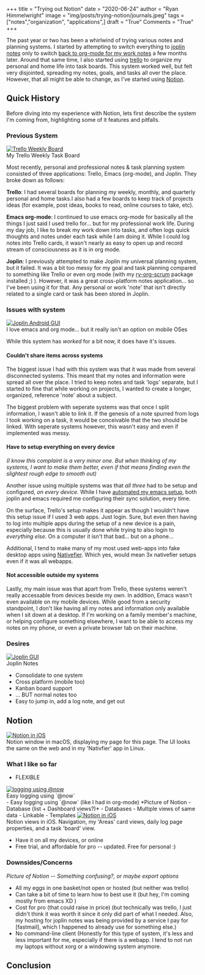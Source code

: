 +++
title   = "Trying out Notion"
date    = "2020-06-24"
author  = "Ryan Himmelwright"
image   = "img/posts/trying-notion/journals.jpeg"
tags    = ["notes","organization", "applications",]
draft   = "True"
Comments = "True"
+++

The past year or two has been a whirlwind of trying various notes and planning
systems. I started by attempting to switch everything to [joplin
notes](/post/switched-to-joplin-notes/) only to switch [back to org-mode for my
work notes](/post/back-on-org-mode-for-work/) a few months later. Around that
same time, I also started using [trello](https://trello.com) to organize my
personal and home life into task boards. This system worked well, but felt very
disjointed, spreading my notes, goals, and tasks all over the place. However, that all might
be able to change, as I've started using [Notion](https://notion.so).

<!--more-->

## Quick History

Before diving into my experience with Notion, lets first describe the system
I'm coming from, highlighting some of it features and pitfalls.

### Previous System

<a href="/img/posts/trying-notion/trello_weekly_board.png">
<img alt="Trello Weekly Board" src="/img/posts/trying-notion/trello_weekly_board.png" style="max-width: 100%;"/></a>
<div class="caption">My Trello Weekly Task Board</div>

Most recently, personal and professional notes & task planning system consisted
of three applications: Trello, Emacs (org-mode), and Joplin. They broke down as
follows:

**Trello**: I had several boards for planning my weekly, monthly, and
quarterly personal and home tasks.I also had a few boards to keep track of
projects ideas (for example, post ideas, books to read, online courses to take,
etc).


**Emacs org-mode**: I continued to use emacs org-mode for basically all the
things I just said I used trello for... but for my professional work life.
During my day job, I like to break my work down into tasks, and often logs
quick thoughts and notes under each task while I am doing it. While I could log
notes into Trello cards, it wasn't nearly as easy to open up and record stream
of consciousness as it is in org mode.

**Joplin**: I previously attempted to make Joplin my universal planning system,
but it failed. It was a bit too messy for my goal and task planning compared to
something like Trello or even org mode (with my
[ry-org-scrum](https://github.com/himmAllRight/ry-org-scrum) package installed
;) ). However, it was a great cross-platform notes application... so I've been
using it for that. Any personal or work 'note' that isn't directly related to a
single card or task has been stored in Joplin.

### Issues with system

<a href="/img/posts/back-on-org-mode-for-work/scrum-board.png">
<img alt="Joplin Android GUI" src="/img/posts/back-on-org-mode-for-work/scrum-board.png" style="max-width: 100%;"/></a>
<div class="caption">I love emacs and org mode... but it really isn't an option
on mobile OSes</div>

While this system has *worked* for a bit now, it does have it's issues.

#### Couldn't share items across systems
The biggest issue I had with this system was that it was made from several
disconnected systems. This meant that my notes and information were spread all
over the place. I tried to keep notes and task 'logs' separate, but I started
to fine that while working on projects, I wanted to create a longer, organized,
reference 'note' about a subject.

The biggest problem with seperate systems was that once I split information, I
wasn't able to link it. If the genesis of a note spurred from logs I took
working on a task, it would be conceivable that the two should be linked. With
seperate systems however, this wasn't easy and even if implemented was messy.


#### Have to setup everything on every device

*(I know this complaint is a very minor one. But when thinking of my systems, I
want to make them better, even if that means finding even the slightest rough
edge to smooth out)*

Another issue using multiple systems was that *all three* had to be setup and
configured, *on every device*. While I have [automated my emacs
setup](http://ryan.himmelwright.net/post/org-babel-setup/), both joplin and
emacs required me configuring their sync solution, every time.

On the surface, Trello's setup makes it appear as though I wouldn't have this
setup issue if I used 3 web apps. Just login. Sure, but even then having to log
into multiple apps during the setup of a new device is a pain, especially
because this is usually done while trying to also login to *everything else*.
On a computer it isn't that bad... but on a phone...

Additional, I tend to make many of my most used web-apps into fake desktop apps
using [Nativefier](https://github.com/jiahaog/nativefier). Which yes, would
mean 3x nativefier setups even if it was all webapps.


#### Not accessible outside my systems

Lastly, my main issue was that apart from Trello, these systems weren't really
accessable from devices beside my own. In addition, Emacs wasn't even available
on my mobile devices. While good from a security standpoint, I don't like
having all my notes and information only available when I sit down at a
desktop. If I'm working on a family member's machine, or helping configure
something elsewhere, I want to be able to access my notes on my phone, or even
a private browser tab on their machine.

### Desires

<a href="/img/posts/back-on-org-mode-for-work/joplin-gui.png">
<img alt="Joplin GUI" src="/img/posts/back-on-org-mode-for-work/joplin-gui.png" style="max-width: 100%;"/></a>
<div class="caption">Joplin Notes</div>

- Consolidate to one system
- Cross platform (mobile too)
- Kanban board support
- ... BUT normal notes too
- Easy to jump in, add a log note, and get out

## Notion
<a href="/img/posts/trying-notion/notion_window.png">
<img alt="Notion in iOS" src="/img/posts/trying-notion/notion_window.png" style="max-width: 100%;"/></a>
<div class="caption">Notion window in macOS, displaying my page for this page. The UI looks the same on the web and in my 'Nativfier' app in Linux.</div>

### What I like so far
- FLEXIBLE
<a href="/img/posts/trying-notion/now_timestamp.png">
<img alt="logging using @now" src="/img/posts/trying-notion/now_timestamp.png" style="max-width: 100%;"/></a>
<div class="caption">Easy logging using `@now`</div>
- Easy logging using `@now` (like I had in org-mode)
*Picture of Notion - Database (list + Dashboard views?)*
- Databases
    - Multiple views of same data
    - Linkable
- Templates



<a href="/img/posts/trying-notion/ios_notion.png">
<img alt="Notion in iOS" src="/img/posts/trying-notion/ios_notion.png" style="max-width: 100%;"/></a>
<div class="caption">Notion views in iOS. Navigation, my 'Areas' card views,
daily log page properties, and a task 'board' view.</div>


- Have it on all my devices, or online
- Free trial, and affordable for pro -- updated. Free for personal :)

### Downsides/Concerns

*Picture of Notion -- Something confusing?, or maybe export options*

- All my eggs in one basket/not open or hosted (but neither was trello)
- Can take a bit of time to learn how to best use it (but hey, I'm coming
    mostly from emacs XD )
- Cost for pro (that could raise in price) (but technically was trello, I just
    didn't think it was worth it since it only did part of what I needed. Also,
    my hosting for joplin notes was being provided by a service I pay for
    [fastmail], which I happened to already use for something else.)
- No command-line client (Honestly for this type of system, it's less and less
    important for me, especially if there is a webapp. I tend to not run my
    laptops without xorg or a windowing system anymore.

## Conclusion
